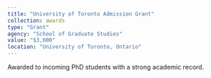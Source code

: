 ```yaml
---
title: "University of Toronto Admission Grant"
collection: awards
type: "Grant"
agency: "School of Graduate Studies"
value: "$3,000"
location: "University of Toronto, Ontario"
---
```

Awarded to incoming PhD students with a strong academic record.